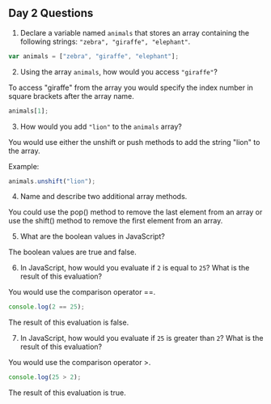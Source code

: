 ## Day 2 Questions

1. Declare a variable named `animals` that stores an array containing the following strings: `"zebra", "giraffe", "elephant"`.

```Javascript
var animals = ["zebra", "giraffe", "elephant"];
```

2. Using the array `animals`, how would you access `"giraffe"`?

To access "giraffe" from the array you would specify the index number in square brackets after the array name.

```Javascript
animals[1];
```
3. How would you add `"lion"` to the `animals` array?

You would use either the unshift or push methods to add the string "lion" to the array.

Example:
```Javascript
animals.unshift("lion");
```
4. Name and describe two additional array methods.

You could use the pop() method to remove the last element from an array or use the shift() method to remove the first element from an array.

5. What are the boolean values in JavaScript?

The boolean values are true and false.

6. In JavaScript, how would you evaluate if `2` is equal to `25`? What is the result of this evaluation?

You would use the comparison operator ==.

```Javascript
console.log(2 == 25);
```
The result of this evaluation is false.

7. In JavaScript, how would you evaluate if `25` is greater than `2`? What is the result of this evaluation?

You would use the comparison operator >.

```Javascript
console.log(25 > 2);
```
The result of this evaluation is true.
